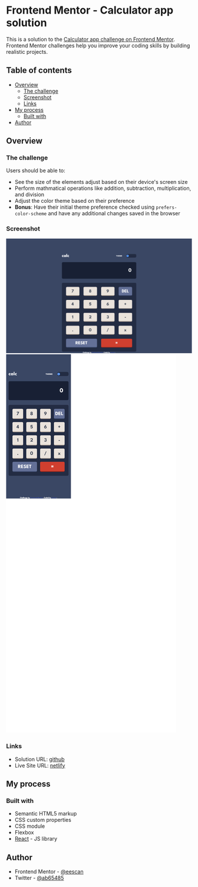 # Frontend Mentor - Calculator app solution

This is a solution to the [Calculator app challenge on Frontend Mentor](https://www.frontendmentor.io/challenges/calculator-app-9lteq5N29). Frontend Mentor challenges help you improve your coding skills by building realistic projects.

## Table of contents

-   [Overview](#overview)
    -   [The challenge](#the-challenge)
    -   [Screenshot](#screenshot)
    -   [Links](#links)
-   [My process](#my-process)
    -   [Built with](#built-with)
-   [Author](#author)

## Overview

### The challenge

Users should be able to:

-   See the size of the elements adjust based on their device's screen size
-   Perform mathmatical operations like addition, subtraction, multiplication, and division
-   Adjust the color theme based on their preference
-   **Bonus**: Have their initial theme preference checked using `prefers-color-scheme` and have any additional changes saved in the browser

### Screenshot

![desktop](./src/screenshots/desktop.png)
![mobile](./src/screenshots/mobile.png)

### Links

-   Solution URL: [github](https://github.com/iskandar13abdurakhmonov/react-calculator)
-   Live Site URL: [netlify](https://vocal-haupia-25d6f9.netlify.app/)

## My process

### Built with

-   Semantic HTML5 markup
-   CSS custom properties
-   CSS module
-   Flexbox
-   [React](https://reactjs.org/) - JS library

## Author

-   Frontend Mentor - [@eescan](https://www.frontendmentor.io/profile/eescan)
-   Twitter - [@ab65485](https://www.twitter.com/@ab65485)

